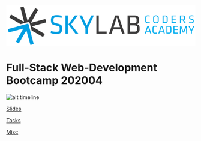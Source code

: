![](stuff/misc/skylab-logo.png)

# Full-Stack Web-Development Bootcamp 202004

![alt timeline](https://fakeimg.pl/600x300/?text=TODO%20timeline%20here&font=Verdana)

[Slides](https://docs.google.com/presentation/d/1hRUj2DeWIJ32H__IXMU-rJqyNDyS1vfA544k_ZIDXUI/edit?usp=sharing)

[Tasks](https://trello.com/b/1ZHneo2p/skylab-bootcamp-202004-board)

[Misc](https://drive.google.com/open?id=1_a6jOaCSGgfcx2IqBYmf_aXOI1sYBYje)